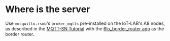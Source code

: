 # Where is the server

Use `mosquitto.rsmb`'s `broker_mqtts` pre-installed on the IoT-LAB's A8 nodes,
as described in the [MQTT-SN Tutorial] with the [6lo_border_router app] as the
border router.

[MQTT-SN Tutorial]: https://www.iot-lab.info/tutorials/mqtt-sn-using-riot-with-a8-m3-nodes/
[6lo_border_router app]: ../6lo_border_router/
